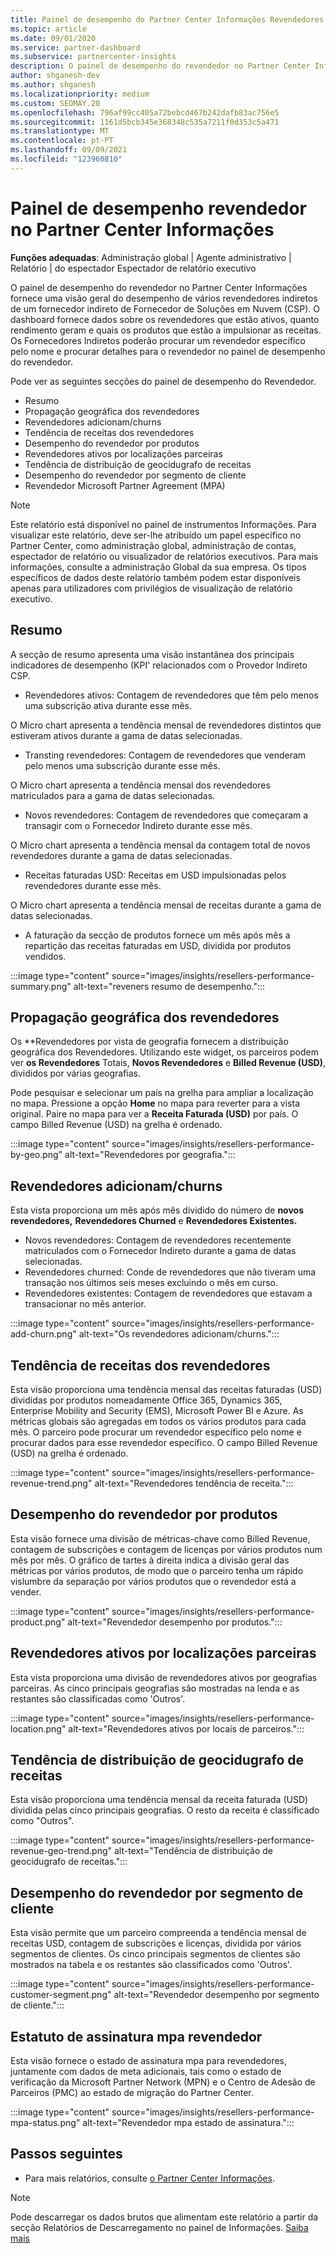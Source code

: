 ```yaml
---
title: Painel de desempenho do Partner Center Informações Revendedores
ms.topic: article
ms.date: 09/01/2020
ms.service: partner-dashboard
ms.subservice: partnercenter-insights
description: O painel de desempenho do revendedor no Partner Center Informações fornece uma visão geral do desempenho de vários revendedores indiretos de um fornecedor indireto de Fornecedor de Soluções em Nuvem (CSP).
author: shganesh-dev
ms.author: shganesh
ms.localizationpriority: medium
ms.custom: SEOMAY.20
ms.openlocfilehash: 796af99cc405a72bebcd467b242dafb83ac756e5
ms.sourcegitcommit: 1161d5bcb345e368348c535a7211f0d353c5a471
ms.translationtype: MT
ms.contentlocale: pt-PT
ms.lasthandoff: 09/09/2021
ms.locfileid: "123960810"
---
```

# <a name="reseller-performance-dashboard-in-partner-center-insights"></a>Painel de desempenho revendedor no Partner Center Informações

**Funções adequadas**: Administração global | Agente administrativo | Relatório | do espectador Espectador de relatório executivo

O painel de desempenho do revendedor no Partner Center Informações fornece uma visão geral do desempenho de vários revendedores indiretos de um fornecedor indireto de Fornecedor de Soluções em Nuvem (CSP). O dashboard fornece dados sobre os revendedores que estão ativos, quanto rendimento geram e quais os produtos que estão a impulsionar as receitas. Os Fornecedores Indiretos poderão procurar um revendedor específico pelo nome e procurar detalhes para o revendedor no painel de desempenho do revendedor.

Pode ver as seguintes secções do painel de desempenho do Revendedor.

- Resumo
- Propagação geográfica dos revendedores
- Revendedores adicionam/churns 
- Tendência de receitas dos revendedores 
- Desempenho do revendedor por produtos
- Revendedores ativos por localizações parceiras
- Tendência de distribuição de geocidugrafo de receitas
- Desempenho do revendedor por segmento de cliente
- Revendedor Microsoft Partner Agreement (MPA)

 > [!NOTE]
 > Este relatório está disponível no painel de instrumentos Informações. Para visualizar este relatório, deve ser-lhe atribuído um papel específico no Partner Center, como administração global, administração de contas, espectador de relatório ou visualizador de relatórios executivos. Para mais informações, consulte a administração Global da sua empresa. Os tipos específicos de dados deste relatório também podem estar disponíveis apenas para utilizadores com privilégios de visualização de relatório executivo.

## <a name="summary"></a>Resumo

A secção de resumo apresenta uma visão instantânea dos principais indicadores de desempenho (KPI' relacionados com o Provedor Indireto CSP.

- Revendedores ativos: Contagem de revendedores que têm pelo menos uma subscrição ativa durante esse mês.

O Micro chart apresenta a tendência mensal de revendedores distintos que estiveram ativos durante a gama de datas selecionadas.

- Transting revendedores: Contagem de revendedores que venderam pelo menos uma subscrição durante esse mês. 

O Micro chart apresenta a tendência mensal dos revendedores matriculados para a gama de datas selecionadas.

- Novos revendedores: Contagem de revendedores que começaram a transagir com o Fornecedor Indireto durante esse mês. 

O Micro chart apresenta a tendência mensal da contagem total de novos revendedores durante a gama de datas selecionadas.

- Receitas faturadas USD: Receitas em USD impulsionadas pelos revendedores durante esse mês. 

O Micro chart apresenta a tendência mensal de receitas durante a gama de datas selecionadas.

- A faturação da secção de produtos fornece um mês após mês a repartição das receitas faturadas em USD, dividida por produtos vendidos. 

:::image type="content" source="images/insights/resellers-performance-summary.png" alt-text="reveners resumo de desempenho.":::

## <a name="geographical-spread-of-resellers"></a>Propagação geográfica dos revendedores

Os **Revendedores por vista de geografia fornecem a distribuição geográfica dos Revendedores. Utilizando este widget, os parceiros podem ver **os Revendedores** Totais, **Novos Revendedores** e **Billed Revenue (USD)**, divididos por várias geografias.

Pode pesquisar e selecionar um país na grelha para ampliar a localização no mapa. Pressione a opção **Home** no mapa para reverter para a vista original. Paire no mapa para ver a **Receita Faturada (USD)** por país. O campo Billed Revenue (USD) na grelha é ordenado.

:::image type="content" source="images/insights/resellers-performance-by-geo.png" alt-text="Revendedores por geografia.":::

## <a name="resellers-addchurns"></a>Revendedores adicionam/churns

Esta vista proporciona um mês após mês dividido do número de **novos revendedores,** **Revendedores Churned** e **Revendedores Existentes.** 

- Novos revendedores: Contagem de revendedores recentemente matriculados com o Fornecedor Indireto durante a gama de datas selecionadas.
- Revendedores churned: Conde de revendedores que não tiveram uma transação nos últimos seis meses excluindo o mês em curso.
- Revendedores existentes: Contagem de revendedores que estavam a transacionar no mês anterior.

:::image type="content" source="images/insights/resellers-performance-add-churn.png" alt-text="Os revendedores adicionam/churns.":::

## <a name="resellers-revenue-trend"></a>Tendência de receitas dos revendedores 

Esta visão proporciona uma tendência mensal das receitas faturadas (USD) divididas por produtos nomeadamente Office 365, Dynamics 365, Enterprise Mobility and Security (EMS), Microsoft Power BI e Azure. As métricas globais são agregadas em todos os vários produtos para cada mês. O parceiro pode procurar um revendedor específico pelo nome e procurar dados para esse revendedor específico. O campo Billed Revenue (USD) na grelha é ordenado.

:::image type="content" source="images/insights/resellers-performance-revenue-trend.png" alt-text="Revendedores tendência de receita.":::

## <a name="reseller-performance-by-products"></a>Desempenho do revendedor por produtos

Esta visão fornece uma divisão de métricas-chave como Billed Revenue, contagem de subscrições e contagem de licenças por vários produtos num mês por mês. O gráfico de tartes à direita indica a divisão geral das métricas por vários produtos, de modo que o parceiro tenha um rápido vislumbre da separação por vários produtos que o revendedor está a vender.

:::image type="content" source="images/insights/resellers-performance-product.png" alt-text="Revendedor desempenho por produtos.":::

## <a name="active-resellers-by-partner-locations"></a>Revendedores ativos por localizações parceiras

Esta vista proporciona uma divisão de revendedores ativos por geografias parceiras. As cinco principais geografias são mostradas na lenda e as restantes são classificadas como 'Outros'.

:::image type="content" source="images/insights/resellers-performance-location.png" alt-text="Revendedores ativos por locais de parceiros.":::

## <a name="revenue-geo-distribution-trend"></a>Tendência de distribuição de geocidugrafo de receitas

Esta visão proporciona uma tendência mensal da receita faturada (USD) dividida pelas cinco principais geografias.  O resto da receita é classificado como "Outros".

:::image type="content" source="images/insights/resellers-performance-revenue-geo-trend.png" alt-text="Tendência de distribuição de geocidugrafo de receitas.":::

## <a name="reseller-performance-by-customer-segment"></a>Desempenho do revendedor por segmento de cliente

Esta visão permite que um parceiro compreenda a tendência mensal de receitas USD, contagem de subscrições e licenças, dividida por vários segmentos de clientes. Os cinco principais segmentos de clientes são mostrados na tabela e os restantes são classificados como 'Outros'.

:::image type="content" source="images/insights/resellers-performance-customer-segment.png" alt-text="Revendedor desempenho por segmento de cliente.":::

## <a name="reseller-mpa-signing-status"></a>Estatuto de assinatura mpa revendedor

Esta visão fornece o estado de assinatura mpa para revendedores, juntamente com dados de meta adicionais, tais como o estado de verificação da Microsoft Partner Network (MPN) e o Centro de Adesão de Parceiros (PMC) ao estado de migração do Partner Center.

:::image type="content" source="images/insights/resellers-performance-mpa-status.png" alt-text="Revendedor mpa estado de assinatura.":::

## <a name="next-steps"></a>Passos seguintes

- Para mais relatórios, consulte [o Partner Center Informações](partner-center-insights.md).

>[!NOTE] 
> Pode descarregar os dados brutos que alimentam este relatório a partir da secção Relatórios de Descarregamento no painel de Informações. [Saiba mais](insights-download-reports.md) 
